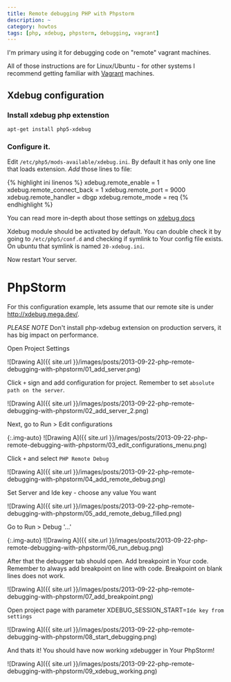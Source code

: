 ```yaml
---
title: Remote debugging PHP with Phpstorm
description: ~
category: howtos
tags: [php, xdebug, phpstorm, debugging, vagrant]
---
```


I'm primary using it for debugging code on "remote" vagrant machines.

All of those instructions are for Linux/Ubuntu - for other systems I recommend getting familiar with [Vagrant](http://vagrantup.com) machines.

## Xdebug configuration

### Install xdebug php extenstion

``apt-get install php5-xdebug``

### Configure it.

Edit ``/etc/php5/mods-available/xdebug.ini``. By default it has only one line that loads extension. *Add* those lines to file:

{% highlight ini linenos %}
xdebug.remote_enable = 1
xdebug.remote_connect_back = 1
xdebug.remote_port = 9000
xdebug.remote_handler = dbgp
xdebug.remote_mode = req
{% endhighlight %}

You can read more in-depth about those settings on [xdebug docs](http://xdebug.org/docs/remote)

Xdebug module should be activated by default. You can double check it by going to ``/etc/php5/conf.d`` and checking if symlink to Your config file exists.
On ubuntu that symlink is named ``20-xdebug.ini``.

Now restart Your server.

# PhpStorm

For this configuration example, lets assume that our remote site is under http://xdebug.mega.dev/.

*PLEASE NOTE* Don't install php-xdebug extension on production servers, it has big impact on performance.

Open Project Settings 

![Drawing A]({{ site.url }}/images/posts/2013-09-22-php-remote-debugging-with-phpstorm/01_add_server.png)

Click ``+`` sign and add configuration for project. Remember to set ``absolute path on the server``.

![Drawing A]({{ site.url }}/images/posts/2013-09-22-php-remote-debugging-with-phpstorm/02_add_server_2.png)

Next, go to Run > Edit configurations

{:.img-auto}
![Drawing A]({{ site.url }}/images/posts/2013-09-22-php-remote-debugging-with-phpstorm/03_edit_configurations_menu.png)

Click ``+`` and select ``PHP Remote Debug``

![Drawing A]({{ site.url }}/images/posts/2013-09-22-php-remote-debugging-with-phpstorm/04_add_remote_debug.png)

Set Server and Ide key - choose any value You want

![Drawing A]({{ site.url }}/images/posts/2013-09-22-php-remote-debugging-with-phpstorm/05_add_remote_debug_filled.png)

Go to Run > Debug '...'

{:.img-auto}
![Drawing A]({{ site.url }}/images/posts/2013-09-22-php-remote-debugging-with-phpstorm/06_run_debug.png)

After that the debugger tab should open. Add breakpoint in Your code. Remember to always add breakpoint on line with code. Breakpoint on blank lines does not work.

![Drawing A]({{ site.url }}/images/posts/2013-09-22-php-remote-debugging-with-phpstorm/07_add_breakpoint.png)

Open project page with parameter XDEBUG_SESSION_START=``Ide key from settings``

![Drawing A]({{ site.url }}/images/posts/2013-09-22-php-remote-debugging-with-phpstorm/08_start_debugging.png)

And thats it! You should have now working xdebugger in Your PhpStorm!

![Drawing A]({{ site.url }}/images/posts/2013-09-22-php-remote-debugging-with-phpstorm/09_xdebug_working.png)